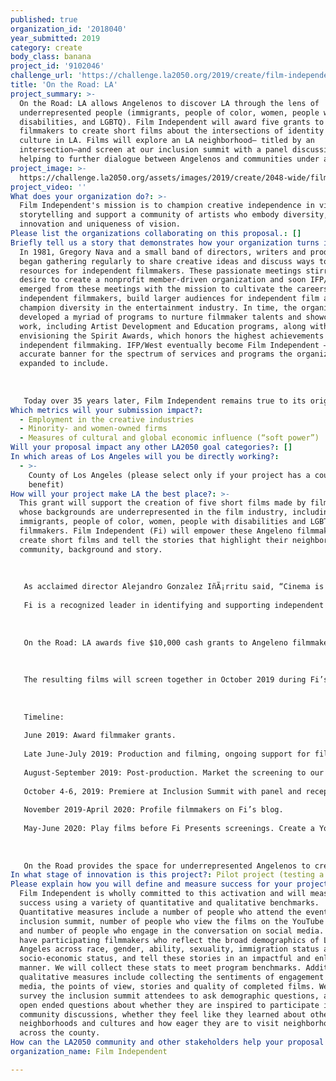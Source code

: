 ```yaml
---
published: true
organization_id: '2018040'
year_submitted: 2019
category: create
body_class: banana
project_id: '9102046'
challenge_url: 'https://challenge.la2050.org/2019/create/film-independent/'
title: 'On the Road: LA'
project_summary: >-
  On the Road: LA allows Angelenos to discover LA through the lens of
  underrepresented people (immigrants, people of color, women, people with
  disabilities, and LGBTQ). Film Independent will award five grants to
  filmmakers to create short films about the intersections of identity and
  culture in LA. Films will explore an LA neighborhood— titled by an
  intersection—and screen at our inclusion summit with a panel discussion,
  helping to further dialogue between Angelenos and communities under attack.
project_image: >-
  https://challenge.la2050.org/assets/images/2019/create/2048-wide/film-independent.jpg
project_video: ''
What does your organization do?: >-
  Film Independent's mission is to champion creative independence in visual
  storytelling and support a community of artists who embody diversity,
  innovation and uniqueness of vision.
Please list the organizations collaborating on this proposal.: []
Briefly tell us a story that demonstrates how your organization turns inspiration into impact.: >-
  In 1981, Gregory Nava and a small band of directors, writers and producers
  began gathering regularly to share creative ideas and discuss ways to increase
  resources for independent filmmakers. These passionate meetings stirred a
  desire to create a nonprofit member-driven organization and soon IFP/West
  emerged from these meetings with the mission to cultivate the careers of
  independent filmmakers, build larger audiences for independent film and
  champion diversity in the entertainment industry. In time, the organization
  developed a myriad of programs to nurture filmmaker talents and showcase their
  work, including Artist Development and Education programs, along with
  envisioning the Spirit Awards, which honors the highest achievements in
  independent filmmaking. IFP/West eventually become Film Independent — a more
  accurate banner for the spectrum of services and programs the organization had
  expanded to include. 
   
   
   
   Today over 35 years later, Film Independent remains true to its original roots — an organization created by filmmakers and for filmmakers. Film Independent is the true story of artists with an independent spirit and vision who sought to create change within one of Los Angeles’ oldest and traditionally non-inclusive industries. Now, as one of the prominent leading film organizations in the world, we remain committed to our humble beginnings, guided by our mission and goals.
Which metrics will your submission impact?:
  - Employment in the creative industries
  - Minority- and women-owned firms
  - Measures of cultural and global economic influence (“soft power”)
Will your proposal impact any other LA2050 goal categories?: []
In which areas of Los Angeles will you be directly working?:
  - >-
    County of Los Angeles (please select only if your project has a countywide
    benefit)
How will your project make LA the best place?: >-
  This grant will support the creation of five short films made by filmmakers
  whose backgrounds are underrepresented in the film industry, including
  immigrants, people of color, women, people with disabilities and LGBTQ
  filmmakers. Film Independent (Fi) will empower these Angeleno filmmakers to
  create short films and tell the stories that highlight their neighborhood,
  community, background and story. 
   
   
   
   As acclaimed director Alejandro Gonzalez IñÃ¡rritu said, “Cinema is universal, beyond flags and borders and passports.” Filmmakers have the capacity to foster understanding, to create empathy and to help sustain a pluralist society. In our current political climate, LA—and its most prominent artistic industry—should be the leading voice to ensure that stories told in film more accurately represent authentic voices of marginalized communities. 
   
   Fi is a recognized leader in identifying and supporting independent visual storytellers. Notably, we have a network of over 1,600 Fellows who are alumni of Fi’s Artist Development programs. These programs nurture independent voices by helping filmmakers create and advance new work. In 2018, 83% of our Fellows were underrepresented. 
   
   
   
   On the Road: LA awards five $10,000 cash grants to Angeleno filmmakers who will each create a narrative or documentary short film that focuses on their neighborhood. We will select filmmakers who are Fellows of our programs, ensuring they represent each corner of LA county. The completed films will be titled by a physical road intersection from that neighborhood (such as Wilshire/Vermont) and will explore identity and intangible or abstract intersectionality. 
   
   
   
   The resulting films will screen together in October 2019 during Fi’s inclusion summit, a community weekend dedicated to advancing inclusion. The screening will feature a panel discussion, thus furthering the dialogue so Angelenos can connect and discuss issues around representation. Further highlighting these films, we will screen each short prior to screenings at Fi Presents in spring 2020. Fi Presents, our year-round screening series, draws over 17,000 Angelenos annually at venues throughout LA. 
   
   
   
   Timeline:
   
   June 2019: Award filmmaker grants.
   
   Late June-July 2019: Production and filming, ongoing support for filmmakers.
   
   August-September 2019: Post-production. Market the screening to our over 1 million followers and subscribers.
   
   October 4-6, 2019: Premiere at Inclusion Summit with panel and reception. 
   
   November 2019-April 2020: Profile filmmakers on Fi’s blog. 
   
   May-June 2020: Play films before Fi Presents screenings. Create a YouTube playlist featuring the five films. 
   
   
   
   On the Road provides the space for underrepresented Angelenos to create stories that capture the broad of stories of our county and thus sharing their stories with the broader community and inspiring others to create content that reflects the diversity of LA. This activation directly invites members of the community to create the signature art form of LA.
In what stage of innovation is this project?: Pilot project (testing a new idea on a small scale to prove feasibility)
Please explain how you will define and measure success for your project.: >-
  Film Independent is wholly committed to this activation and will measure
  success using a variety of quantitative and qualitative benchmarks.
  Quantitative measures include a number of people who attend the event at the
  inclusion summit, number of people who view the films on the YouTube playlist
  and number of people who engage in the conversation on social media. We aim to
  have participating filmmakers who reflect the broad demographics of Los
  Angeles across race, gender, ability, sexuality, immigration status and
  socio-economic status, and tell these stories in an impactful and enlightening
  manner. We will collect these stats to meet program benchmarks. Additionally,
  qualitative measures include collecting the sentiments of engagement on social
  media, the points of view, stories and quality of completed films. We will
  survey the inclusion summit attendees to ask demographic questions, as well as
  open ended questions about whether they are inspired to participate in future
  community discussions, whether they feel like they learned about other
  neighborhoods and cultures and how eager they are to visit neighborhoods
  across the county.
How can the LA2050 community and other stakeholders help your proposal succeed?: []
organization_name: Film Independent

---
```

